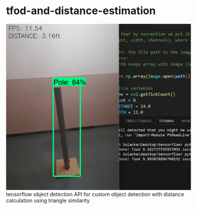 # tfod-and-distance-estimation

![testimg](testimg.png)
tensorflow object detection API for custom object detection with distance calculation using triangle similarity
